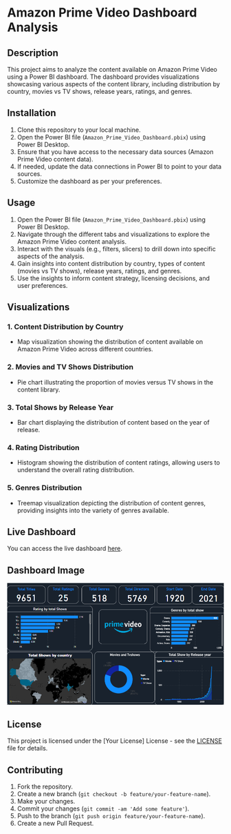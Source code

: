 # Amazon Prime Video Dashboard Analysis

## Description
This project aims to analyze the content available on Amazon Prime Video using a Power BI dashboard. The dashboard provides visualizations showcasing various aspects of the content library, including distribution by country, movies vs TV shows, release years, ratings, and genres.

## Installation
1. Clone this repository to your local machine.
2. Open the Power BI file (`Amazon_Prime_Video_Dashboard.pbix`) using Power BI Desktop.
3. Ensure that you have access to the necessary data sources (Amazon Prime Video content data).
4. If needed, update the data connections in Power BI to point to your data sources.
5. Customize the dashboard as per your preferences.

## Usage
1. Open the Power BI file (`Amazon_Prime_Video_Dashboard.pbix`) using Power BI Desktop.
2. Navigate through the different tabs and visualizations to explore the Amazon Prime Video content analysis.
3. Interact with the visuals (e.g., filters, slicers) to drill down into specific aspects of the analysis.
4. Gain insights into content distribution by country, types of content (movies vs TV shows), release years, ratings, and genres.
5. Use the insights to inform content strategy, licensing decisions, and user preferences.

## Visualizations
### 1. Content Distribution by Country
- Map visualization showing the distribution of content available on Amazon Prime Video across different countries.

### 2. Movies and TV Shows Distribution
- Pie chart illustrating the proportion of movies versus TV shows in the content library.

### 3. Total Shows by Release Year
- Bar chart displaying the distribution of content based on the year of release.

### 4. Rating Distribution
- Histogram showing the distribution of content ratings, allowing users to understand the overall rating distribution.

### 5. Genres Distribution
- Treemap visualization depicting the distribution of content genres, providing insights into the variety of genres available.

## Live Dashboard
You can access the live dashboard [here](https://app.powerbi.com/groups/me/reports/76161b56-42a3-4b43-a670-eff9c12981a2/ReportSection?experience=power-bi).

## Dashboard Image
![Amazon Prime Video Dashboard](poerBiFinal.png)

## License
This project is licensed under the [Your License] License - see the [LICENSE](LICENSE) file for details.

## Contributing
1. Fork the repository.
2. Create a new branch (`git checkout -b feature/your-feature-name`).
3. Make your changes.
4. Commit your changes (`git commit -am 'Add some feature'`).
5. Push to the branch (`git push origin feature/your-feature-name`).
6. Create a new Pull Request.
